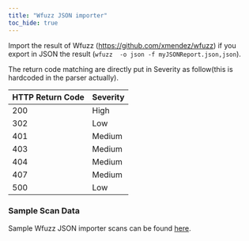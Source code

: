 ```yaml
---
title: "Wfuzz JSON importer"
toc_hide: true
---
```

Import the result of Wfuzz (https://github.com/xmendez/wfuzz) if you export in JSON the result (`wfuzz  -o json -f myJSONReport.json,json`).

The return code matching are directly put in Severity as follow(this is hardcoded in the parser actually).

HTTP Return Code | Severity
-----------------|---------
200              |  High
302              |  Low
401              |  Medium
403              |  Medium
404              |  Medium
407              |  Medium
500              |  Low

### Sample Scan Data
Sample Wfuzz JSON importer scans can be found [here](https://github.com/DefectDojo/django-DefectDojo/tree/master/unittests/scans/wfuzz).
